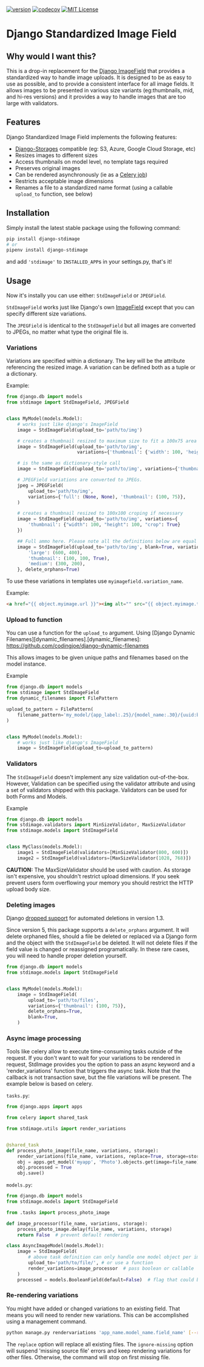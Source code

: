 [![version](https://img.shields.io/pypi/v/django-stdimage.svg)](https://pypi.python.org/pypi/django-stdimage/)
[![codecov](https://codecov.io/gh/codingjoe/django-stdimage/branch/master/graph/badge.svg)](https://codecov.io/gh/codingjoe/django-stdimage)
[![MIT License](https://img.shields.io/badge/license-MIT-blue.svg)](LICENSE)

# Django Standardized Image Field

## Why would I want this?

This is a drop-in replacement for the [Django ImageField](https://docs.djangoproject.com/en/1.8/ref/models/fields/#django.db.models.ImageField) that provides a standardized way to handle image uploads.
It is designed to be as easy to use as possible, and to provide a consistent interface for all image fields.
It allows images to be presented in various size variants (eg:thumbnails, mid, and hi-res versions) 
and it provides a way to handle images that are too large with validators.


## Features

Django Standardized Image Field implements the following features:

* [Django-Storages](https://django-storages.readthedocs.io/en/latest/) compatible (eg: S3, Azure, Google Cloud Storage, etc)
* Resizes images to different sizes
* Access thumbnails on model level, no template tags required
* Preserves original images
* Can be rendered asynchronously (ie as a [Celery job](https://realpython.com/asynchronous-tasks-with-django-and-celery/))
* Restricts acceptable image dimensions
* Renames a file to a standardized name format (using a callable `upload_to` function, see below)

## Installation

Simply install the latest stable package using the following command:

```bash
pip install django-stdimage
# or
pipenv install django-stdimage
```

and add `'stdimage'` to `INSTALLED_APP`s in your settings.py, that's it!

## Usage

Now it's instally you can use either: `StdImageField` or `JPEGField`.

`StdImageField` works just like Django's own
[ImageField](https://docs.djangoproject.com/en/dev/ref/models/fields/#imagefield)
except that you can specify different size variations.

The `JPEGField` is identical to the `StdImageField` but all images are
converted to JPEGs, no matter what type the original file is.

### Variations

Variations are specified within a dictionary. The key will be the attribute referencing the resized image.
A variation can be defined both as a tuple or a dictionary.

Example:

```python
from django.db import models
from stdimage import StdImageField, JPEGField


class MyModel(models.Model):
    # works just like django's ImageField
    image = StdImageField(upload_to='path/to/img')

    # creates a thumbnail resized to maximum size to fit a 100x75 area
    image = StdImageField(upload_to='path/to/img',
                          variations={'thumbnail': {'width': 100, 'height': 75}})

    # is the same as dictionary-style call
    image = StdImageField(upload_to='path/to/img', variations={'thumbnail': (100, 75)})

    # JPEGField variations are converted to JPEGs.
    jpeg = JPEGField(
        upload_to='path/to/img',
        variations={'full': (None, None), 'thumbnail': (100, 75)},
    )

    # creates a thumbnail resized to 100x100 croping if necessary
    image = StdImageField(upload_to='path/to/img', variations={
        'thumbnail': {"width": 100, "height": 100, "crop": True}
    })

    ## Full ammo here. Please note all the definitions below are equal
    image = StdImageField(upload_to='path/to/img', blank=True, variations={
        'large': (600, 400),
        'thumbnail': (100, 100, True),
        'medium': (300, 200),
    }, delete_orphans=True)
```

To use these variations in templates use `myimagefield.variation_name`.

Example:

```html
<a href="{{ object.myimage.url }}"><img alt="" src="{{ object.myimage.thumbnail.url }}"/></a>
```

### Upload to function

You can use a function for the `upload_to` argument. Using [Django Dynamic Filenames][dynamic_filenames].[dynamic_filenames]: https://github.com/codingjoe/django-dynamic-filenames

This allows images to be given unique paths and filenames based on the model instance.

Example 

```python
from django.db import models
from stdimage import StdImageField
from dynamic_filenames import FilePattern

upload_to_pattern = FilePattern(
    filename_pattern='my_model/{app_label:.25}/{model_name:.30}/{uuid:base32}{ext}',
)


class MyModel(models.Model):
    # works just like django's ImageField
    image = StdImageField(upload_to=upload_to_pattern)
```

### Validators
The `StdImageField` doesn't implement any size validation out-of-the-box.
However, Validation can be specified using the validator attribute
and using a set of validators shipped with this package.
Validators can be used for both Forms and Models.

Example

```python
from django.db import models
from stdimage.validators import MinSizeValidator, MaxSizeValidator
from stdimage.models import StdImageField


class MyClass(models.Model):
    image1 = StdImageField(validators=[MinSizeValidator(800, 600)])
    image2 = StdImageField(validators=[MaxSizeValidator(1028, 768)])
```

**CAUTION:** The MaxSizeValidator should be used with caution.
As storage isn't expensive, you shouldn't restrict upload dimensions.
If you seek prevent users form overflowing your memory you should restrict the HTTP upload body size.

### Deleting images

Django [dropped support](https://docs.djangoproject.com/en/dev/releases/1.3/#deleting-a-model-doesn-t-delete-associated-files)
for automated deletions in version 1.3.

Since version 5, this package supports a `delete_orphans` argument. It will delete
orphaned files, should a file be deleted or replaced via a Django form and the object with
the `StdImageField` be deleted. It will not delete files if the field value is changed or
reassigned programatically. In these rare cases, you will need to handle proper deletion
yourself.

```python
from django.db import models
from stdimage.models import StdImageField


class MyModel(models.Model):
    image = StdImageField(
        upload_to='path/to/files',
        variations={'thumbnail': (100, 75)},
        delete_orphans=True,
        blank=True,
    )
```

### Async image processing
Tools like celery allow to execute time-consuming tasks outside of the request. If you don't want
to wait for your variations to be rendered in request, StdImage provides you the option to pass an
async keyword and a 'render_variations' function that triggers the async task.
Note that the callback is not transaction save, but the file variations will be present.
The example below is based on celery.

`tasks.py`:
```python
from django.apps import apps

from celery import shared_task

from stdimage.utils import render_variations


@shared_task
def process_photo_image(file_name, variations, storage):
    render_variations(file_name, variations, replace=True, storage=storage)
    obj = apps.get_model('myapp', 'Photo').objects.get(image=file_name)
    obj.processed = True
    obj.save()
```

`models.py`:
```python
from django.db import models
from stdimage.models import StdImageField

from .tasks import process_photo_image

def image_processor(file_name, variations, storage):
    process_photo_image.delay(file_name, variations, storage)
    return False  # prevent default rendering

class AsyncImageModel(models.Model):
    image = StdImageField(
        # above task definition can only handle one model object per image filename
        upload_to='path/to/file/', # or use a function
        render_variations=image_processor  # pass boolean or callable
    )
    processed = models.BooleanField(default=False)  # flag that could be used for view querysets
```

### Re-rendering variations
You might have added or changed variations to an existing field. That means you will need to render new variations.
This can be accomplished using a management command.
```bash
python manage.py rendervariations 'app_name.model_name.field_name' [--replace] [-i/--ignore-missing]
```
The `replace` option will replace all existing files.
The `ignore-missing` option will suspend 'missing source file' errors and keep
rendering variations for other files. Otherwise, the command will stop on first missing file.
